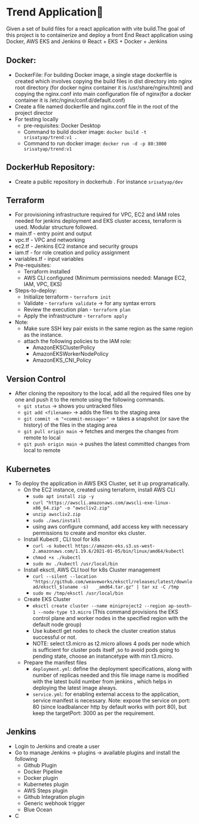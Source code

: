 # Trend Application🚀
Given a set of build files for a react application with vite build.The goal of this project is to containerize and deploy a front End React application using Docker, AWS EKS and Jenkins 🌐 React + EKS + Docker + Jenkins

## Docker: 
- DockerFile: For building Docker image, a single stage dockerfile is created which involves copying the build files in dist directory into nginx root directory (for docker nginx container it is /usr/share/nginx/html) and copying the nginx.conf into main configuration file of nginx(for a docker container it is /etc/nginx/conf.d/default.conf)
- Create a file named dockerfile and nginx.conf file in the root of the project director
- For testing locally
  - pre-requisites: Docker Desktop
  - Command to build docker image: `docker build -t srisatyap/trend:v1 .`
  - Command to run docker image: `docker run -d -p 80:3000 srisatyap/trend:v1`

## DockerHub Repository:
- Create a public repository in dockerhub . For instance `srisatyap/dev`

## Terraform
- For provisioning infrastructure required for VPC, EC2 and IAM roles needed for jenkins deployment and EKS cluster access, terraform is used. Modular structure followed.
- main.tf - entry point and output
- vpc.tf - VPC and networking
- ec2.tf - Jenkins EC2 instance and security groups
- iam.tf - for role creation and policy assignment 
- variables.tf - input variables
- Pre-requisites:
  - Terraform installed
  - AWS CLI configured (Minimum permissions needed: Manage EC2, IAM, VPC, EKS)
- Steps-to-deploy:
  - Initialize terraform - `terraform init`
  - Validate - `terraform validate` -> for any syntax errors
  - Review the execution plan - `terraform plan`
  - Apply the infrastructure - `terraform apply`
- Note:
  - Make sure SSH key pair exists in the same region as the same region as the instance.
  - attach the following policies to the IAM role:
    - AmazonEKSClusterPolicy
    - AmazonEKSWorkerNodePolicy
    - AmazonEKS_CNI_Policy
## Version Control 
- After cloning the repository to the local, add all the required files one by one and push it to the remote using the following commands.
  - `git status` -> shows you untracked files
  - `git add <filename>` -> adds the files to the staging area
  - `git commit -m "<commit-message>"` -> takes a snapshot (or save the history) of the files in the staging area 
  - `git pull origin main` -> fetches and merges the changes from remote to local
  - `git push origin main` -> pushes the latest committed changes from local to remote 

## Kubernetes
- To deploy the application in AWS EKS Cluster, set it up programatically.
  - On the EC2 instance, created using terraform, install AWS CLI
    - `sudo apt install zip -y`
    - `curl "https://awscli.amazonaws.com/awscli-exe-linux-x86_64.zip" -o "awscliv2.zip"`
    - `unzip awscliv2.zip`
    - `sudo ./aws/install`
    - using aws configure command, add access key with necessary permissions to create and monitor eks cluster.
  - Install Kubectl , CLI tool for k8s
    - `curl -o kubectl https://amazon-eks.s3.us-west-2.amazonaws.com/1.19.6/2021-01-05/bin/linux/amd64/kubectl`
    - `chmod +x ./kubectl`
    - `sudo mv ./kubectl /usr/local/bin`
  - Install eksctl, AWS CLI tool for k8s Cluster management
    - `curl --silent --location "https://github.com/weaveworks/eksctl/releases/latest/download/eksctl_$(uname -s)   _amd64.tar.gz" | tar xz -C /tmp`
    - `sudo mv /tmp/eksctl /usr/local/bin`
  - Create EKS Cluster
    - `eksctl create cluster --name miniproject2 --region ap-south-1 --node-type t3.micro` (This command provisions the EKS control plane and worker nodes in the specified region with the default node group)
    - Use kubectl get nodes to check the cluster creation status successful or not.
    - NOTE: select t3.micro as t2.micro allows 4 pods per node which is sufficient for cluster pods itself ,so to avoid pods going to pending state, choose an instancetype with min t3.micro.
  - Prepare the manifest files
    - `deployment.yml`: define the deployment specifications, along with number of replicas needed and this file image name is modified with the latest build number from jenkins , which helps in deploying the latest image always.
    - `service.yml`: for enabling external access to the application, service manifest is necessary. Note: expose the service on port: 80 (since loadbalancer http by default works with port 80), but keep the targetPort: 3000 as per the requirement.
## Jenkins
- Login to Jenkins and create a user 
- Go to manage Jenkins -> plugins -> available plugins and install the following
  - Github Plugin
  - Docker Pipeline
  - Docker plugin
  - Kubernetes plugin
  - AWS Steps plugin
  - Github Integration plugin 
  - Generic webhook trigger
  - Blue Ocean 
- C